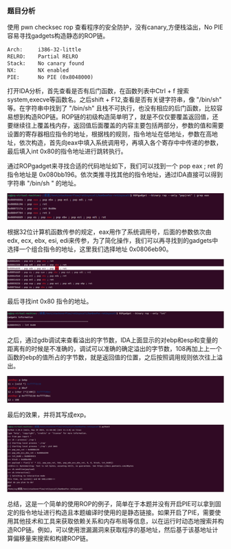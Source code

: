 ### 题目分析

使用 pwn checksec rop 查看程序的安全防护，没有canary,方便栈溢出，No PIE 容易寻找gadgets构造静态的ROP链。

```
Arch:     i386-32-little
RELRO:    Partial RELRO
Stack:    No canary found
NX:       NX enabled
PIE:      No PIE (0x8048000)
```

打开IDA分析，首先查看是否有后门函数，在函数列表中Ctrl + f 搜索system,execve等函数名。之后shift + F12,查看是否有关键字符串，像 "/bin/sh" 等。在字符串中找到了 "/bin/sh" 且栈不可执行，也没有相应的后门函数，比较容易想到构造ROP链。ROP链的初级构造简单明了，就是不仅仅要覆盖返回值，还要继续往上覆盖栈内存，返回值后面覆盖的内容主要包括两部分，参数的值和需要设置的寄存器相应指令的地址，根据栈的规则，指令地址在低地址，参数在高地址，依次构造，首先向eax中填入系统调用号，再填入各个寄存中中传递的参数，最后填入int 0x80的指令地址进行跳转执行。

通过ROPgadget来寻找合适的代码地址如下，我们可以找到一个 pop eax ; ret 的指令地址是 0x080bb196。依次类推寻找其他的指令地址，通过IDA直接可以得到字符串 "/bin/sh " 的地址。

![](./02.PNG)

根据32位计算机函数传参的规定，eax用作了系统调用号，后面的参数依次由 edx, ecx, ebx, esi, edi来传参，为了简化操作，我们可以再寻找到的gadgets中选择一个组合指令的地址，这里我们选择地址 0x0806eb90。

![](./03.PNG)

最后寻找int 0x80 指令的地址。

![](./04.PNG)

之后，通过gdb调试来查看溢出的字节数，IDA上面显示的对ebp和esp和变量的距离有的时候是不准确的，调试可以准确的确定溢出的字节数，108再加上上一个函数的ebp的值所占的字节数，就是返回值的位置，之后按照调用规则依次往上溢出。

![](./05.PNG)

最后的效果，并将其写成exp。

![](./06.PNG)

总结，这是一个简单的使用ROP的例子，简单在于本题并没有开启PIE可以拿到固定的指令地址进行构造且本题编译时使用的是静态链接。如果开启了PIE，需要使用其他技术和工具来获取依赖关系和内存布局等信息，以在运行时动态地搜索并构造ROP链。例如，可以使用泄漏漏洞来获取程序的基地址，然后基于该基地址计算偏移量来搜索和构建ROP链。
